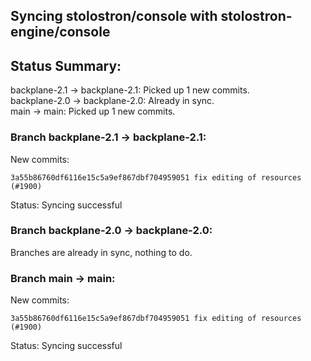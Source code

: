 ## Syncing stolostron/console with stolostron-engine/console

## Status Summary:

backplane-2.1 -> backplane-2.1: Picked up 1 new commits.  
backplane-2.0 -> backplane-2.0: Already in sync.  
main -> main: Picked up 1 new commits.  

### Branch backplane-2.1 -> backplane-2.1:

New commits:

```
3a55b86760df6116e15c5a9ef867dbf704959051 fix editing of resources (#1900)
```

Status: Syncing successful

### Branch backplane-2.0 -> backplane-2.0:

Branches are already in sync, nothing to do.

### Branch main -> main:

New commits:

```
3a55b86760df6116e15c5a9ef867dbf704959051 fix editing of resources (#1900)
```

Status: Syncing successful
